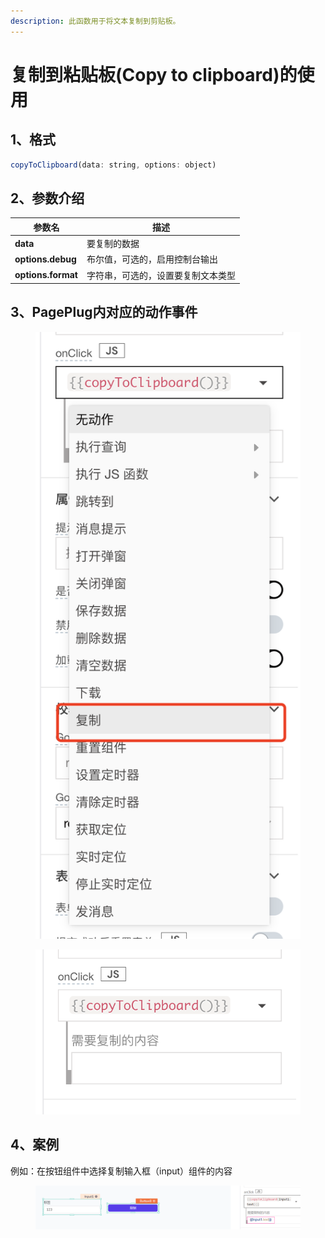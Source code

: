 ```yaml
---
description: 此函数用于将文本复制到剪贴板。
---
```


# 复制到粘贴板(Copy to clipboard)的使用

## 1、格式

```javascript
copyToClipboard(data: string, options: object)
```

## 2、参数介绍

| 参数名                | 描述                |
| ------------------ | ----------------- |
| **data**           | 要复制的数据            |
| **options.debug**  | 布尔值，可选的，启用控制台输出   |
| **options.format** | 字符串，可选的，设置要复制文本类型 |

## 3、PagePlug内对应的动作事件

<figure><img src="../../.gitbook/assets/image.png" alt=""><figcaption></figcaption></figure>

<figure><img src="../../.gitbook/assets/image (3).png" alt=""><figcaption></figcaption></figure>

## 4、案例

例如：在按钮组件中选择复制输入框（input）组件的内容

<figure><img src="../../.gitbook/assets/image (151).png" alt=""><figcaption></figcaption></figure>

